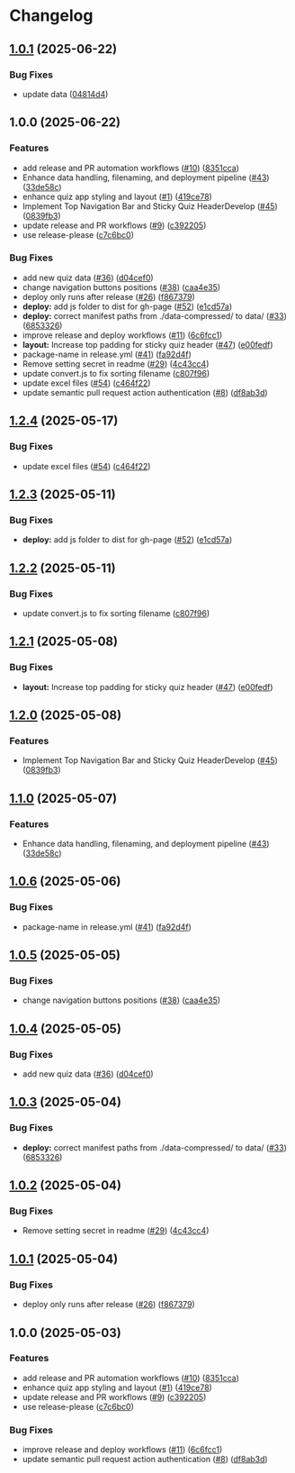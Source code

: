 # Changelog

## [1.0.1](https://github.com/uybinhphan/quiz-abic/compare/v1.0.0...v1.0.1) (2025-06-22)


### Bug Fixes

* update data ([04814d4](https://github.com/uybinhphan/quiz-abic/commit/04814d4ff1c53eca6ba16b5ab09fe156c9758310))

## 1.0.0 (2025-06-22)


### Features

* add release and PR automation workflows ([#10](https://github.com/uybinhphan/quiz-abic/issues/10)) ([8351cca](https://github.com/uybinhphan/quiz-abic/commit/8351ccac0cc972363123c5a96530cc1ad1288562))
* Enhance data handling, filenaming, and deployment pipeline ([#43](https://github.com/uybinhphan/quiz-abic/issues/43)) ([33de58c](https://github.com/uybinhphan/quiz-abic/commit/33de58c834b25f1ffe908a58c0c9125d20eff852))
* enhance quiz app styling and layout ([#1](https://github.com/uybinhphan/quiz-abic/issues/1)) ([419ce78](https://github.com/uybinhphan/quiz-abic/commit/419ce78cc46b7d9bd14acb33f81bd8517e4c379d))
* Implement Top Navigation Bar and Sticky Quiz HeaderDevelop ([#45](https://github.com/uybinhphan/quiz-abic/issues/45)) ([0839fb3](https://github.com/uybinhphan/quiz-abic/commit/0839fb349bdeb31cb260cda00812a974583d7cbd))
* update release and PR workflows ([#9](https://github.com/uybinhphan/quiz-abic/issues/9)) ([c392205](https://github.com/uybinhphan/quiz-abic/commit/c392205be77737700d245cf9de0946ec7abfa61e))
* use release-please ([c7c6bc0](https://github.com/uybinhphan/quiz-abic/commit/c7c6bc0c3c10fd103efcaf194a35883da5d82e1d))


### Bug Fixes

* add new quiz data ([#36](https://github.com/uybinhphan/quiz-abic/issues/36)) ([d04cef0](https://github.com/uybinhphan/quiz-abic/commit/d04cef06545d572af4c4f99385eca0eb140b5f11))
* change navigation buttons positions ([#38](https://github.com/uybinhphan/quiz-abic/issues/38)) ([caa4e35](https://github.com/uybinhphan/quiz-abic/commit/caa4e350aed5632f6c91877d9555863230496b03))
* deploy only runs after release ([#26](https://github.com/uybinhphan/quiz-abic/issues/26)) ([f867379](https://github.com/uybinhphan/quiz-abic/commit/f867379bf62b069afe228dadd1a9249502dc97fb))
* **deploy:** add js folder to dist for gh-page ([#52](https://github.com/uybinhphan/quiz-abic/issues/52)) ([e1cd57a](https://github.com/uybinhphan/quiz-abic/commit/e1cd57a794303762e5934b6f10785c601e429279))
* **deploy:** correct manifest paths from ./data-compressed/ to data/ ([#33](https://github.com/uybinhphan/quiz-abic/issues/33)) ([6853326](https://github.com/uybinhphan/quiz-abic/commit/68533269275ba9d253c3ff5d2aaecaf842e64626))
* improve release and deploy workflows ([#11](https://github.com/uybinhphan/quiz-abic/issues/11)) ([6c6fcc1](https://github.com/uybinhphan/quiz-abic/commit/6c6fcc1841728032a6495fc8a24a2346896c4683))
* **layout:** Increase top padding for sticky quiz header ([#47](https://github.com/uybinhphan/quiz-abic/issues/47)) ([e00fedf](https://github.com/uybinhphan/quiz-abic/commit/e00fedf015b1beba259812b7067d34debba6e1cf))
* package-name in release.yml ([#41](https://github.com/uybinhphan/quiz-abic/issues/41)) ([fa92d4f](https://github.com/uybinhphan/quiz-abic/commit/fa92d4f82ac98ba10fa9e0f9148fb81b798d6087))
* Remove setting secret in readme ([#29](https://github.com/uybinhphan/quiz-abic/issues/29)) ([4c43cc4](https://github.com/uybinhphan/quiz-abic/commit/4c43cc44ec4daff0deb99be84934f6fff167ba86))
* update convert.js to fix sorting filename ([c807f96](https://github.com/uybinhphan/quiz-abic/commit/c807f964e09ab601fb0400ccec7612f2aaced757))
* update excel files ([#54](https://github.com/uybinhphan/quiz-abic/issues/54)) ([c464f22](https://github.com/uybinhphan/quiz-abic/commit/c464f22cc44458d54879937594f3e01c6c2b1657))
* update semantic pull request action authentication ([#8](https://github.com/uybinhphan/quiz-abic/issues/8)) ([df8ab3d](https://github.com/uybinhphan/quiz-abic/commit/df8ab3df16b8564ae730cfe57d84c327c857abc0))

## [1.2.4](https://github.com/uybinhphan/quiz-nghiep-vu/compare/v1.2.3...v1.2.4) (2025-05-17)


### Bug Fixes

* update excel files ([#54](https://github.com/uybinhphan/quiz-nghiep-vu/issues/54)) ([c464f22](https://github.com/uybinhphan/quiz-nghiep-vu/commit/c464f22cc44458d54879937594f3e01c6c2b1657))

## [1.2.3](https://github.com/uybinhphan/quiz-nghiep-vu/compare/v1.2.2...v1.2.3) (2025-05-11)


### Bug Fixes

* **deploy:** add js folder to dist for gh-page ([#52](https://github.com/uybinhphan/quiz-nghiep-vu/issues/52)) ([e1cd57a](https://github.com/uybinhphan/quiz-nghiep-vu/commit/e1cd57a794303762e5934b6f10785c601e429279))

## [1.2.2](https://github.com/uybinhphan/quiz-nghiep-vu/compare/v1.2.1...v1.2.2) (2025-05-11)


### Bug Fixes

* update convert.js to fix sorting filename ([c807f96](https://github.com/uybinhphan/quiz-nghiep-vu/commit/c807f964e09ab601fb0400ccec7612f2aaced757))

## [1.2.1](https://github.com/uybinhphan/quiz-nghiep-vu/compare/v1.2.0...v1.2.1) (2025-05-08)


### Bug Fixes

* **layout:** Increase top padding for sticky quiz header ([#47](https://github.com/uybinhphan/quiz-nghiep-vu/issues/47)) ([e00fedf](https://github.com/uybinhphan/quiz-nghiep-vu/commit/e00fedf015b1beba259812b7067d34debba6e1cf))

## [1.2.0](https://github.com/uybinhphan/quiz-nghiep-vu/compare/v1.1.0...v1.2.0) (2025-05-08)


### Features

* Implement Top Navigation Bar and Sticky Quiz HeaderDevelop ([#45](https://github.com/uybinhphan/quiz-nghiep-vu/issues/45)) ([0839fb3](https://github.com/uybinhphan/quiz-nghiep-vu/commit/0839fb349bdeb31cb260cda00812a974583d7cbd))

## [1.1.0](https://github.com/uybinhphan/quiz-nghiep-vu/compare/v1.0.6...v1.1.0) (2025-05-07)


### Features

* Enhance data handling, filenaming, and deployment pipeline ([#43](https://github.com/uybinhphan/quiz-nghiep-vu/issues/43)) ([33de58c](https://github.com/uybinhphan/quiz-nghiep-vu/commit/33de58c834b25f1ffe908a58c0c9125d20eff852))

## [1.0.6](https://github.com/uybinhphan/quiz-nghiep-vu/compare/v1.0.5...v1.0.6) (2025-05-06)


### Bug Fixes

* package-name in release.yml ([#41](https://github.com/uybinhphan/quiz-nghiep-vu/issues/41)) ([fa92d4f](https://github.com/uybinhphan/quiz-nghiep-vu/commit/fa92d4f82ac98ba10fa9e0f9148fb81b798d6087))

## [1.0.5](https://github.com/uybinhphan/quiz-nghiep-vu/compare/v1.0.4...v1.0.5) (2025-05-05)


### Bug Fixes

* change navigation buttons positions ([#38](https://github.com/uybinhphan/quiz-nghiep-vu/issues/38)) ([caa4e35](https://github.com/uybinhphan/quiz-nghiep-vu/commit/caa4e350aed5632f6c91877d9555863230496b03))

## [1.0.4](https://github.com/uybinhphan/quiz-nghiep-vu/compare/v1.0.3...v1.0.4) (2025-05-05)


### Bug Fixes

* add new quiz data ([#36](https://github.com/uybinhphan/quiz-nghiep-vu/issues/36)) ([d04cef0](https://github.com/uybinhphan/quiz-nghiep-vu/commit/d04cef06545d572af4c4f99385eca0eb140b5f11))

## [1.0.3](https://github.com/uybinhphan/quiz-nghiep-vu/compare/v1.0.2...v1.0.3) (2025-05-04)


### Bug Fixes

* **deploy:** correct manifest paths from ./data-compressed/ to data/ ([#33](https://github.com/uybinhphan/quiz-nghiep-vu/issues/33)) ([6853326](https://github.com/uybinhphan/quiz-nghiep-vu/commit/68533269275ba9d253c3ff5d2aaecaf842e64626))

## [1.0.2](https://github.com/uybinhphan/quiz-nghiep-vu/compare/v1.0.1...v1.0.2) (2025-05-04)


### Bug Fixes

* Remove setting secret in readme ([#29](https://github.com/uybinhphan/quiz-nghiep-vu/issues/29)) ([4c43cc4](https://github.com/uybinhphan/quiz-nghiep-vu/commit/4c43cc44ec4daff0deb99be84934f6fff167ba86))

## [1.0.1](https://github.com/uybinhphan/quiz-nghiep-vu/compare/v1.0.0...v1.0.1) (2025-05-04)


### Bug Fixes

* deploy only runs after release ([#26](https://github.com/uybinhphan/quiz-nghiep-vu/issues/26)) ([f867379](https://github.com/uybinhphan/quiz-nghiep-vu/commit/f867379bf62b069afe228dadd1a9249502dc97fb))

## 1.0.0 (2025-05-03)


### Features

* add release and PR automation workflows ([#10](https://github.com/uybinhphan/quiz-nghiep-vu/issues/10)) ([8351cca](https://github.com/uybinhphan/quiz-nghiep-vu/commit/8351ccac0cc972363123c5a96530cc1ad1288562))
* enhance quiz app styling and layout ([#1](https://github.com/uybinhphan/quiz-nghiep-vu/issues/1)) ([419ce78](https://github.com/uybinhphan/quiz-nghiep-vu/commit/419ce78cc46b7d9bd14acb33f81bd8517e4c379d))
* update release and PR workflows ([#9](https://github.com/uybinhphan/quiz-nghiep-vu/issues/9)) ([c392205](https://github.com/uybinhphan/quiz-nghiep-vu/commit/c392205be77737700d245cf9de0946ec7abfa61e))
* use release-please ([c7c6bc0](https://github.com/uybinhphan/quiz-nghiep-vu/commit/c7c6bc0c3c10fd103efcaf194a35883da5d82e1d))


### Bug Fixes

* improve release and deploy workflows ([#11](https://github.com/uybinhphan/quiz-nghiep-vu/issues/11)) ([6c6fcc1](https://github.com/uybinhphan/quiz-nghiep-vu/commit/6c6fcc1841728032a6495fc8a24a2346896c4683))
* update semantic pull request action authentication ([#8](https://github.com/uybinhphan/quiz-nghiep-vu/issues/8)) ([df8ab3d](https://github.com/uybinhphan/quiz-nghiep-vu/commit/df8ab3df16b8564ae730cfe57d84c327c857abc0))
